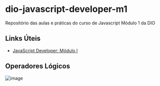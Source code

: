 # dio-javascript-developer-m1
Repositório das aulas e práticas do curso de Javascript Módulo 1 da DIO

## Links Úteis
- [JavaScript Developer: Módulo I](https://github.com/digitalinnovationone/javascript-developer-m1)


## Operadores Lógicos
![image](https://user-images.githubusercontent.com/43113952/200125036-20c46b68-3c35-4ff4-9c72-731e31e02ed3.png)


